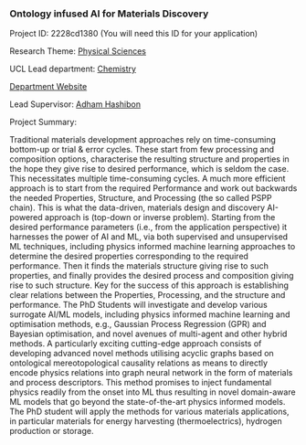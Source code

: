 ### Ontology infused AI for Materials Discovery

Project ID: 2228cd1380
(You will need this ID for your application)

Research Theme: [Physical Sciences](../themes/advanced-materials.md)

UCL Lead department: [Chemistry](../departments/chemistry.md)

[Department Website](https://www.ucl.ac.uk/chemistry)

Lead Supervisor: [Adham Hashibon](https://profiles.ucl.ac.uk/84077)

Project Summary:

Traditional materials development approaches rely on time-consuming bottom-up or trial & error cycles. These start from few processing and composition options, characterise the resulting structure and properties in the hope they give rise to desired performance, which is seldom the case. This necessitates multiple time-consuming cycles. A much more efficient approach is to start from the required Performance and work out backwards the needed Properties, Structure, and Processing (the so called PSPP chain). This is what the data-driven, materials design and discovery AI-powered approach is (top-down or inverse problem). Starting from the desired performance parameters (i.e., from the application perspective) it harnesses the power of AI and ML, via both supervised and unsupervised ML techniques, including physics informed machine learning approaches to determine the desired properties corresponding to the required performance. Then it finds the materials structure giving rise to such properties, and finally provides the desired process and composition giving rise to such structure. Key for the success of this approach is establishing clear relations between the Properties, Processing, and the structure and performance.  The PhD Students will investigate and develop various surrogate AI/ML models, including physics informed machine learning and optimisation methods, e.g., Gaussian Process Regression (GPR) and Bayesian optimisation, and novel avenues of multi-agent and other hybrid methods. A particularly exciting cutting-edge approach consists of developing advanced novel methods utilising acyclic graphs based on ontological mereotopological causality relations as means to directly encode physics relations into graph neural network in the form of materials and process descriptors.  This method promises to inject fundamental physics readily from the onset into ML thus resulting in novel domain-aware ML models that go beyond the state-of-the-art physics informed models. The PhD student will apply the methods for various materials applications, in particular materials for energy harvesting (thermoelectrics), hydrogen production or storage.
